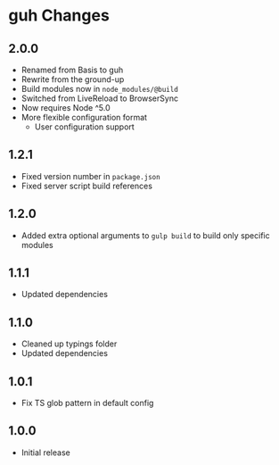 # guh Changes

## 2.0.0
- Renamed from Basis to guh
- Rewrite from the ground-up
- Build modules now in `node_modules/@build`
- Switched from LiveReload to BrowserSync
- Now requires Node ^5.0
- More flexible configuration format
	- User configuration support

## 1.2.1
- Fixed version number in `package.json`
- Fixed server script build references

## 1.2.0
- Added extra optional arguments to `gulp build` to build only specific modules

## 1.1.1
- Updated dependencies

## 1.1.0
- Cleaned up typings folder
- Updated dependencies

## 1.0.1
- Fix TS glob pattern in default config

## 1.0.0
- Initial release